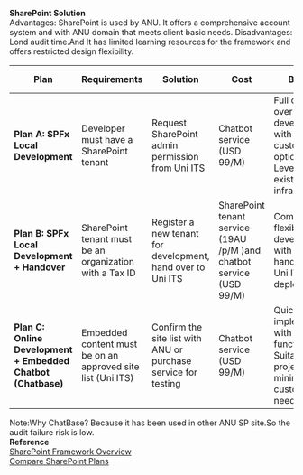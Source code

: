 
**SharePoint Solution**<br>
Advantages: SharePoint is used by ANU. It offers a comprehensive account system and with ANU domain that meets client basic needs.
Disadvantages: Lond audit time.And It has limited learning resources for the framework and offers restricted design flexibility.

| **Plan**                                                     | **Requirements**                                               | **Solution**                                                    | **Cost**                                                            | **Benefits**                                                                                          | **Risks**                                                                                  | **Implementation Time** | **Scalability**                                                                                                 |
|--------------------------------------------------------------|----------------------------------------------------------------|-----------------------------------------------------------------|---------------------------------------------------------------------|-------------------------------------------------------------------------------------------------------|--------------------------------------------------------------------------------------------|-------------------------|-----------------------------------------------------------------------------------------------------------------|
| **Plan A: SPFx Local Development**                           | Developer must have a SharePoint tenant                      | Request SharePoint admin permission from Uni ITS                 | Chatbot service (USD 99/M)                                          | Full control over development with flexible customization options. Leverages existing infrastructure. | Delays in obtaining admin permissions from Uni ITS may affect timeline. ANU IT audit time. | 5-7 weeks + audit time. | High scalability for adding new features and components.                                                         |
| **Plan B: SPFx Local Development + Handover**                | SharePoint tenant must be an organization with a Tax ID      | Register a new tenant for development, hand over to Uni ITS      | SharePoint tenant service (19AU /p/M )and chatbot service (USD 99/M) | Combines flexible local development with smooth handover to Uni ITS for deployment.                   | Additional cost for tenant registration and potential handover delays. ANU IT audit time.                    | 5-7 weeks + audit time.              | High scalability for adding new features and components. |
| **Plan C: Online Development + Embedded Chatbot (Chatbase)** | Embedded content must be on an approved site list (Uni ITS)  | Confirm the site list with ANU or purchase service for testing   | Chatbot service (USD 99/M)                                          | Quick implementation with basic functionality. Suitable for projects with minimal customization needs. | Limited customization, may not meet long-term project requirements. ANU IT audit time.                       | 2-4 weeks + audit time.              | Limited scalability due to lack of customization capabilities.     |

Note:Why ChatBase? Because it has been used in other ANU SP site.So the audit failure risk is low.
<br>
**Reference**<br>
[SharePoint Framework Overview](https://learn.microsoft.com/en-us/sharepoint/dev/spfx/sharepoint-framework-overview)
<br>
[Compare SharePoint Plans](https://www.microsoft.com/en-au/microsoft-365/sharepoint/compare-sharepoint-plans)


